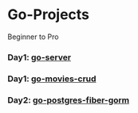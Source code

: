 # Go-Projects
Beginner to Pro

### Day1: [go-server](https://github.com/hellosumitg/Go-Projects/tree/main/go-server)
### Day1: [go-movies-crud](https://github.com/hellosumitg/Go-Projects/tree/main/go-movies-crud)
### Day2: [go-postgres-fiber-gorm](https://github.com/hellosumitg/Go-Projects/tree/main/go-postgres-fiber-gorm)


